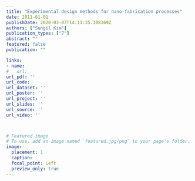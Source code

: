 ```yaml
---
title: "Experimental design methods for nano-fabrication processes"
date: 2011-01-01
publishDate: 2020-03-07T14:11:35.108369Z
authors: ["Sungil Kim"]
publication_types: ["7"]
abstract: ""
featured: false
publication: ""

links: 
- name: 
#   url: 
url_pdf: ''
url_code: 
url_dataset: ''
url_poster: ''
url_project: ''
url_slides: ''
url_source: ''
url_video: ''



# Featured image
# To use, add an image named `featured.jpg/png` to your page's folder. 
image:
  placement: 1
  caption: 
  focal_point: Left
  preview_only: true
---
```









